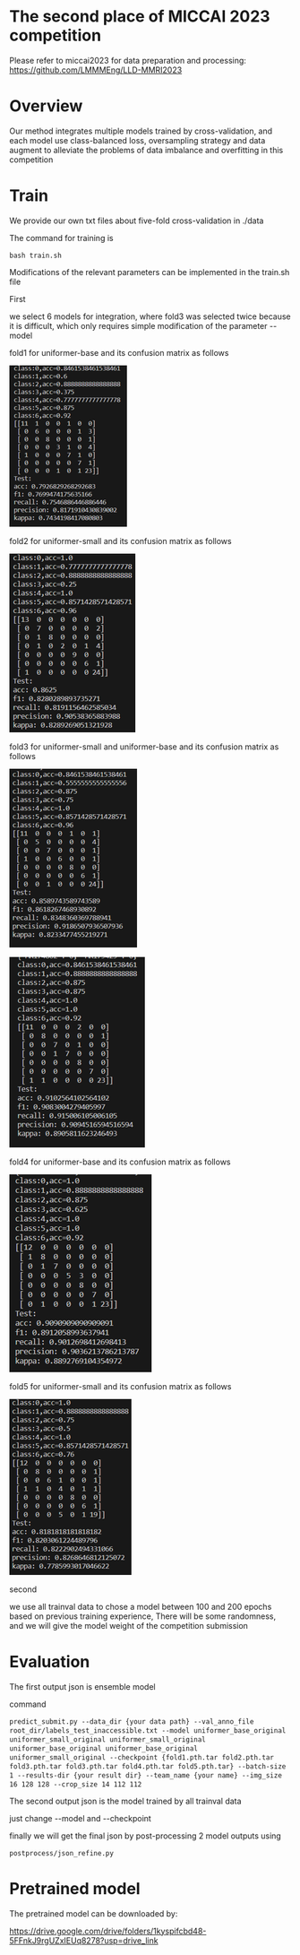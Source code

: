 # The second place of MICCAI 2023 competition

Please refer to miccai2023 for data preparation and processing: https://github.com/LMMMEng/LLD-MMRI2023

# Overview
Our method integrates multiple models trained by cross-validation, and each model use class-balanced loss, oversampling strategy and data augment to alleviate the problems of data imbalance and overfitting in this competition

# Train
We provide our own txt files about five-fold cross-validation in ./data

The command for training is

    bash train.sh

Modifications of the relevant parameters can be implemented in the train.sh file

First

we select 6 models for integration, where fold3 was selected twice because it is difficult, which only requires simple modification of the parameter --model

fold1 for uniformer-base and its confusion matrix as follows

![Image text](https://github.com/ZHEGG/miccai2023/blob/main/image/fold1_confusion_matrix_base.png)

fold2 for uniformer-small and its confusion matrix as follows

![Image text](https://github.com/ZHEGG/miccai2023/blob/main/image/fold2_confusion_matrix_small.png)

fold3 for uniformer-small and uniformer-base and its confusion matrix as follows

![Image text](https://github.com/ZHEGG/miccai2023/blob/main/image/fold3_confusion_matrix_small.png)

![Image text](https://github.com/ZHEGG/miccai2023/blob/main/image/fold3_confusion_matrix_base.png)

fold4 for uniformer-base and its confusion matrix as follows

![Image text](https://github.com/ZHEGG/miccai2023/blob/main/image/fold4_confusion_matrix_base.png)

fold5 for uniformer-small and its confusion matrix as follows

![Image text](https://github.com/ZHEGG/miccai2023/blob/main/image/fold5_confusion_matrix_small.png)

second 

we use all trainval data to chose a model between 100 and 200 epochs based on previous training experience, There will be some randomness, and we will give the model weight of the competition submission

# Evaluation
The first output json is ensemble model

command

    predict_submit.py --data_dir {your data path} --val_anno_file root_dir/labels_test_inaccessible.txt --model uniformer_base_original uniformer_small_original uniformer_small_original uniformer_base_original uniformer_base_original uniformer_small_original --checkpoint {fold1.pth.tar fold2.pth.tar fold3.pth.tar fold3.pth.tar fold4.pth.tar fold5.pth.tar} --batch-size 1 --results-dir {your result dir} --team_name {your name} --img_size 16 128 128 --crop_size 14 112 112

The second output json is the model trained by all trainval data

just change --model and --checkpoint

finally we will get the final json by post-processing 2 model outputs using

    postprocess/json_refine.py

# Pretrained model
The pretrained model can be downloaded by:

https://drive.google.com/drive/folders/1kyspifcbd48-5FFnkJ9rgUZxIEUq8278?usp=drive_link